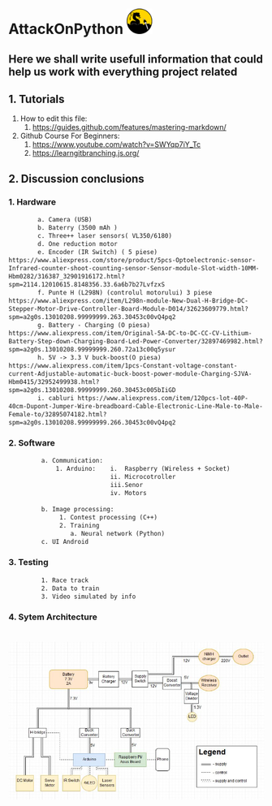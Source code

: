 
 #  AttackOnPython <img src="/Docs/Images/Logo.png" width="50" height="50" >

## Here we shall write usefull information that could help us work with everything project related 

## 1. Tutorials
   1. How to edit this file:   
       1. https://guides.github.com/features/mastering-markdown/
   2. Github Course For Beginners:
       1. https://www.youtube.com/watch?v=SWYqp7iY_Tc
       2. https://learngitbranching.js.org/


## 2. Discussion conclusions
###      1. Hardware
            a. Camera (USB)
            b. Baterry (3500 mAh )
            c. Three++ laser sensors( VL350/6180)
            d. One reduction motor 
            e. Encoder (IR Switch) ( 5 piese) https://www.aliexpress.com/store/product/5pcs-Optoelectronic-sensor-Infrared-counter-shoot-counting-sensor-Sensor-module-Slot-width-10MM-Hbm0282/316387_32901916172.html?spm=2114.12010615.8148356.33.6a6b7b27LvfzxS
            f. Punte H (L298N) (controlul motorului) 3 piese  https://www.aliexpress.com/item/L298n-module-New-Dual-H-Bridge-DC-Stepper-Motor-Drive-Controller-Board-Module-D014/32623609779.html?spm=a2g0s.13010208.99999999.263.30453c00vQ4pq2
            g. Battery - Charging (O piesa) https://www.aliexpress.com/item/Original-5A-DC-to-DC-CC-CV-Lithium-Battery-Step-down-Charging-Board-Led-Power-Converter/32897469982.html?spm=a2g0s.13010208.99999999.260.72a13c00q5ysur
            h. 5V -> 3.3 V buck-boost(O piesa) https://www.aliexpress.com/item/1pcs-Constant-voltage-constant-current-Adjustable-automatic-buck-boost-power-module-Charging-SJVA-Hbm0415/32952499938.html?spm=a2g0s.13010208.99999999.260.30453c005bIiGD
            i. cabluri https://www.aliexpress.com/item/120pcs-lot-40P-40cm-Dupont-Jumper-Wire-breadboard-Cable-Electronic-Line-Male-to-Male-Female-to/32895074182.html?spm=a2g0s.13010208.99999999.266.30453c00vQ4pq2
            
            
###      2. Software
             a. Communication:
                 1. Arduino:    i.  Raspberry (Wireless + Socket)
                                ii. Microcotroller
                                iii.Senor   
                                iv. Motors
             
             b. Image processing:
                  1. Contest processing (C++)
                  2. Training
                     a. Neural network (Python)  
             c. UI Android
###      3. Testing
             1. Race track
             2. Data to train             
             3. Video simulated by info
			 
###		4.	Sytem Architecture
 #  <img src="/Docs/Images/architecture.jpg">
             

